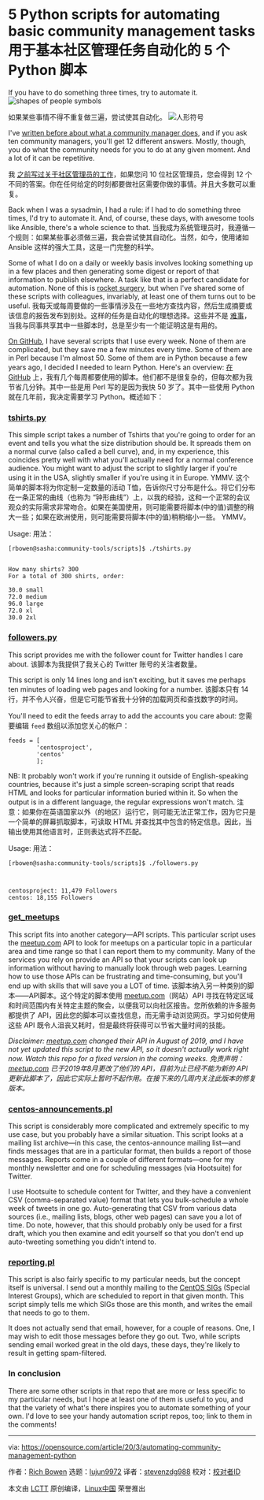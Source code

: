 [#]: collector: (lujun9972)
[#]: translator: (stevenzdg988)
[#]: reviewer: ( )
[#]: publisher: ( )
[#]: url: ( )
[#]: subject: (5 Python scripts for automating basic community management tasks)
[#]: via: (https://opensource.com/article/20/3/automating-community-management-python)
[#]: author: (Rich Bowen https://opensource.com/users/rbowen)

5 Python scripts for automating basic community management tasks
用于基本社区管理任务自动化的 5 个 Python 脚本
======
If you have to do something three times, try to automate it.
![shapes of people symbols][1]

如果某些事情不得不重复做三遍，尝试使其自动化。
![人形符号][1]

I've [written before about what a community manager does][2], and if you ask ten community managers, you'll get 12 different answers. Mostly, though, you do what the community needs for you to do at any given moment. And a lot of it can be repetitive.

我 [之前写过关于社区管理员的工作][2]，如果您问 10 位社区管理员，您会得到 12 个不同的答案。你在任何给定的时刻都要做社区需要你做的事情。并且大多数可以重复。

Back when I was a sysadmin, I had a rule: if I had to do something three times, I'd try to automate it. And, of course, these days, with awesome tools like Ansible, there's a whole science to that.
当我成为系统管理员时，我遵循一个规则：如果某些事必须做三遍，我会尝试使其自动化。当然，如今，使用诸如 Ansible 这样的强大工具，这是一门完整的科学。

Some of what I do on a daily or weekly basis involves looking something up in a few places and then generating some digest or report of that information to publish elsewhere. A task like that is a perfect candidate for automation. None of this is [rocket surgery][3], but when I've shared some of these scripts with colleagues, invariably, at least one of them turns out to be useful.
我每天或每周要做的一些事情涉及在一些地方查找内容，然后生成摘要或该信息的报告发布到别处。这样的任务是自动化的理想选择。这些并不是 [难事][3]，当我与同事共享其中一些脚本时，总是至少有一个能证明这是有用的。

[On GitHub][4], I have several scripts that I use every week. None of them are complicated, but they save me a few minutes every time. Some of them are in Perl because I'm almost 50. Some of them are in Python because a few years ago, I decided I needed to learn Python. Here's an overview:
[在 GitHub][4] 上，我有几个每周都要使用的脚本。他们都不是很复杂的，但每次都为我节省几分钟。其中一些是用 Perl 写的是因为我快 50 岁了。其中一些使用 Python 就在几年前，我决定需要学习 Python。概述如下：

### **[tshirts.py][5]**

This simple script takes a number of Tshirts that you're going to order for an event and tells you what the size distribution should be. It spreads them on a normal curve (also called a bell curve), and, in my experience, this coincides pretty well with what you'll actually need for a normal conference audience. You might want to adjust the script to slightly larger if you're using it in the USA, slightly smaller if you're using it in Europe. YMMV.
这个简单的脚本将为你定制一定数量的活动 T恤，告诉你尺寸分布是什么。将它们分布在一条正常的曲线（也称为 “钟形曲线”）上，以我的经验，这和一个正常的会议观众的实际需求非常吻合。如果在美国使用，则可能需要将脚本(中的值)调整的稍大一些；如果在欧洲使用，则可能需要将脚本(中的值)稍稍缩小一些。 YMMV。

Usage:
用法：

```
[rbowen@sasha:community-tools/scripts]$ ./tshirts.py                                                                                                                                                          
How many shirts? 300
For a total of 300 shirts, order:

30.0 small
72.0 medium
96.0 large
72.0 xl
30.0 2xl
```

### **[followers.py][6]**

This script provides me with the follower count for Twitter handles I care about.
该脚本为我提供了我关心的 Twitter 账号的关注者数量。

This script is only 14 lines long and isn't exciting, but it saves me perhaps ten minutes of loading web pages and looking for a number.
该脚本只有 14 行，并不令人兴奋，但是它可能节省我十分钟的加载网页和查找数字的时间。

You'll need to edit the feeds array to add the accounts you care about:
您需要编辑 `feed` 数组以添加您关心的帐户：

```
feeds = [
        'centosproject',
        'centos'
        ];
```

NB: It probably won't work if you're running it outside of English-speaking countries, because it's just a simple screen-scraping script that reads HTML and looks for particular information buried within it. So when the output is in a different language, the regular expressions won't match.
注意：如果你在英语国家以外（的地区）运行它，则可能无法正常工作，因为它只是一个简单的屏幕抓取脚本，可读取 HTML 并查找其中包含的特定信息。因此，当输出使用其他语言时，正则表达式将不匹配。

Usage:
用法：

```
[rbowen@sasha:community-tools/scripts]$ ./followers.py                                                                                                                                                                          
centosproject: 11,479 Followers
centos: 18,155 Followers
```

### **[get_meetups][7]**

This script fits into another category—API scripts. This particular script uses the [meetup.com][8] API to look for meetups on a particular topic in a particular area and time range so that I can report them to my community. Many of the services you rely on provide an API so that your scripts can look up information without having to manually look through web pages. Learning how to use those APIs can be frustrating and time-consuming, but you'll end up with skills that will save you a LOT of time.
该脚本纳入另一种类别的脚本——API脚本。这个特定的脚本使用 [meetup.com][8]（网站）API 寻找在特定区域和时间范围内有关特定主题的聚会，以便我可以向社区报告。您所依赖的许多服务都提供了 API，因此您的脚本可以查找信息，而无需手动浏览网页。学习如何使用这些 API 既令人沮丧又耗时，但是最终将获得可以节省大量时间的技能。

_Disclaimer: [meetup.com][8] changed their API in August of 2019, and I have not yet updated this script to the new API, so it doesn't actually work right now. Watch this repo for a fixed version in the coming weeks._
_免责声明：[meetup.com][8] 已于2019年8月更改了他们的 API，目前为止已经不能为新的 API 更新此脚本了，因此它实际上暂时不起作用。在接下来的几周内关注此版本的修复版本。_

### **[centos-announcements.pl][9]**

This script is considerably more complicated and extremely specific to my use case, but you probably have a similar situation. This script looks at a mailing list archive—in this case, the centos-announce mailing list—and finds messages that are in a particular format, then builds a report of those messages. Reports come in a couple of different formats—one for my monthly newsletter and one for scheduling messages (via Hootsuite) for Twitter.

I use Hootsuite to schedule content for Twitter, and they have a convenient CSV (comma-separated value) format that lets you bulk-schedule a whole week of tweets in one go. Auto-generating that CSV from various data sources (i.e., mailing lists, blogs, other web pages) can save you a lot of time. Do note, however, that this should probably only be used for a first draft, which you then examine and edit yourself so that you don't end up auto-tweeting something you didn't intend to.

### **[reporting.pl][10]**

This script is also fairly specific to my particular needs, but the concept itself is universal. I send out a monthly mailing to the [CentOS SIGs][11] (Special Interest Groups), which are scheduled to report in that given month. This script simply tells me which SIGs those are this month, and writes the email that needs to go to them.

It does not actually send that email, however, for a couple of reasons. One, I may wish to edit those messages before they go out. Two, while scripts sending email worked great in the old days, these days, they're likely to result in getting spam-filtered.

### In conclusion

There are some other scripts in that repo that are more or less specific to my particular needs, but I hope at least one of them is useful to you, and that the variety of what's there inspires you to automate something of your own. I'd love to see your handy automation script repos, too; link to them in the comments!

--------------------------------------------------------------------------------

via: https://opensource.com/article/20/3/automating-community-management-python

作者：[Rich Bowen][a]
选题：[lujun9972][b]
译者：[stevenzdg988](https://github.com/stevenzdg988)
校对：[校对者ID](https://github.com/校对者ID)

本文由 [LCTT](https://github.com/LCTT/TranslateProject) 原创编译，[Linux中国](https://linux.cn/) 荣誉推出

[a]: https://opensource.com/users/rbowen
[b]: https://github.com/lujun9972
[1]: https://opensource.com/sites/default/files/styles/image-full-size/public/lead-images/Open%20Pharma.png?itok=GP7zqNZE (shapes of people symbols)
[2]: http://drbacchus.com/what-does-a-community-manager-do/
[3]: https://6dollarshirts.com/rocket-surgery
[4]: https://github.com/rbowen/centos-community-tools/tree/master/scripts
[5]: https://github.com/rbowen/centos-community-tools/blob/master/scripts/tshirts.py
[6]: https://github.com/rbowen/centos-community-tools/blob/master/scripts/followers.py
[7]: https://github.com/rbowen/centos-community-tools/blob/master/scripts/get_meetups
[8]: http://meetup.com
[9]: https://github.com/rbowen/centos-community-tools/blob/master/scripts/centos-announcements.pl
[10]: https://github.com/rbowen/centos-community-tools/blob/master/scripts/sig_reporting/reporting.pl
[11]: https://wiki.centos.org/SpecialInterestGroup
